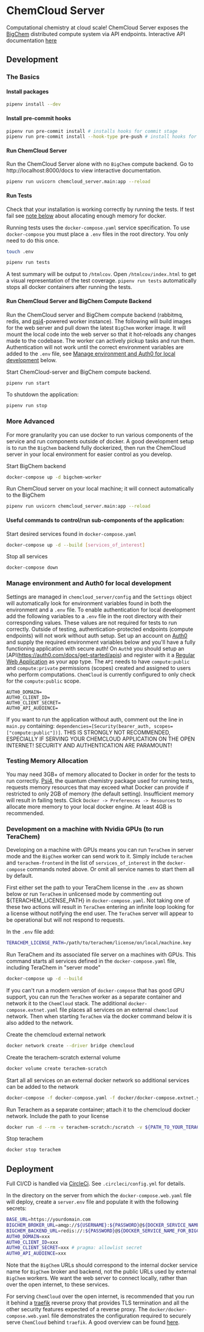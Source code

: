 # ChemCloud Server

Computational chemistry at cloud scale! ChemCloud Server exposes the [BigChem](https://github.com/coltonbh/bigchem) distributed compute system via API endpoints. Interactive API documentation [here](https://chemcloud.mtzlab.com/docs)

## Development

### The Basics

#### Install packages

```sh
pipenv install --dev
```

#### Install pre-commit hooks

```sh
pipenv run pre-commit install # installs hooks for commit stage
pipenv run pre-commit install --hook-type pre-push # install hooks for push stage
```

#### Run ChemCloud Server

Run the ChemCloud Server alone with no `BigChem` compute backend. Go to http://localhost:8000/docs to view interactive documentation.

```sh
pipenv run uvicorn chemcloud_server.main:app --reload
```

#### Run Tests

Check that your installation is working correctly by running the tests. If test fail see [note below](#testing-memory-allocation) about allocating enough memory for docker.

Running tests uses the `docker-compose.yaml` service specification. To use `docker-compose` you must place a `.env` files in the root directory. You only need to do this once.

```sh
touch .env
```

```sh
pipenv run tests
```

A test summary will be output to `/htmlcov`. Open `/htmlcov/index.html` to get a visual representation of the test coverage. `pipenv run tests` automatically stops all docker containers after running the tests.

#### Run ChemCloud Server and BigChem Compute Backend

Run the ChemCloud server and BigChem compute backend (rabbitmq, redis, and [psi4](https://psicode.org/)-powered worker instance). The following will build images for the web server and pull down the latest `BigChem` worker image. It will mount the local code into the web server so that it hot-reloads any changes made to the codebase. The worker can actively pickup tasks and run them. Authentication will not work until the correct environment variables are added to the `.env` file, see [Manage environment and Auth0 for local development](#manage-environment-and-auth0-for-local-development) below.

Start ChemCloud-server and BigChem compute backend.

```sh
pipenv run start
```

To shutdown the application:

```sh
pipenv run stop
```

### More Advanced

For more granularity you can use docker to run various components of the service and run components outside of docker. A good development setup is to run the `BigChem` backend fully dockerized, then run the ChemCloud server in your local environment for easier control as you develop.

Start BigChem backend

```sh
docker-compose up -d bigchem-worker
```

Run ChemCloud server on your local machine; it will connect automatically to the BigChem

```sh
pipenv run uvicorn chemcloud_server.main:app --reload
```

#### Useful commands to control/run sub-components of the application:

Start desired services found in `docker-compose.yaml`

```sh
docker-compose up -d --build [services_of_interest]
```

Stop all services

```sh
docker-compose down
```

### Manage environment and Auth0 for local development

Settings are managed in `chemcloud_server/config` and the `Settings` object will automatically look for environment variables found in both the environment and a `.env` file. To enable authentication for local development add the following variables to a `.env` file in the root directory with their corresponding values. These values are not required for tests to run correctly. Outside of testing, authentication-protected endpoints (compute endpoints) will not work without auth setup. Set up an account on [Auth0](https://auth0.com/) and supply the required environment variables below and you'll have a fully functioning application with secure auth! On `Auth0` you should setup an [API(https://auth0.com/docs/get-started/apis) and register with it a [Regular Web Application](https://auth0.com/docs/get-started/auth0-overview/create-applications/regular-web-apps) as your app type. The `API` needs to have `compute:public` and `compute:private` permissions (scopes) created and assigned to users who perform computations. `ChemCloud` is currently configured to only check for the `compute:public` scope.

```
AUTH0_DOMAIN=
AUTH0_CLIENT_ID=
AUTH0_CLIENT_SECRET=
AUTH0_API_AUDIENCE=
```

If you want to run the application without auth, comment out the line in `main.py` containing: `dependencies=[Security(bearer_auth, scopes=["compute:public"])]`. THIS IS STRONGLY NOT RECOMMENDED, ESPECIALLY IF SERVING YOUR CHEMCLOUD APPLICATION ON THE OPEN INTERNET! SECURITY AND AUTHENTICATION ARE PARAMOUNT!

### Testing Memory Allocation

You may need 3GB+ of memory allocated to Docker in order for the tests to run correctly. [Psi4](https://psicode.org), the quantum chemistry package used for running tests, requests memory resources that may exceed what Docker can provide if restricted to only 2GB of memory (the default setting). Insufficient memory will result in failing tests. Click `Docker -> Preferences -> Resources` to allocate more memory to your local docker engine. At least 4GB is recommended.

### Development on a machine with Nvidia GPUs (to run TeraChem)

Developing on a machine with GPUs means you can run `TeraChem` in server mode and the `BigChem` worker can send work to it. Simply include `terachem` and `terachem-frontend` in the list of `services_of_interest` in the `docker-compose` commands noted above. Or omit all service names to start them all by default.

First either set the path to your TeraChem license in the `.env` as shown below or run `TeraChem` in unlicensed mode by commenting out ${TERACHEM_LICENSE_PATH} in `docker-compose.yaml`. Not taking one of these two actions will result in `TeraChem` entering an infinite loop looking for a license without notifying the end user. The `TeraChem` server will appear to be operational but will not respond to requests.

In the `.env` file add:

```sh
TERACHEM_LICENSE_PATH=/path/to/terachem/license/on/local/machine.key
```

Run TeraChem and its associated file server on a machines with GPUs. This command starts all services defined in the `docker-compose.yaml` file, including TeraChem in "server mode"

```sh
docker-compose up -d --build
```

If you can't run a modern version of `docker-compose` that has good GPU support, you can run the `TeraChem` worker as a separate container and network it to the `ChemCloud` stack. The additional `docker-compose.extnet.yaml` file places all services on an external `chemcloud` network. Then when starting `TeraChem` via the docker command below it is also added to the network.

Create the chemcloud external network

```sh
docker network create --driver bridge chemcloud
```

Create the terachem-scratch external volume

```sh
docker volume create terachem-scratch
```

Start all all services on an external docker network so additional services can be added to the network

```sh
docker-compose -f docker-compose.yaml -f docker/docker-compose.extnet.yaml up -d --build chemcloud mq redis worker terachem-frontend
```

Run Terachem as a separate container; attach it to the chemcloud docker network. Include the path to your license

```sh
docker run -d --rm -v terachem-scratch:/scratch -v ${PATH_TO_YOUR_TERACHEM_LICENSE}/license.key:/terachem/license.key -p 11111:11111 --gpus '"device=0,1"' --network="chemcloud" --name terachem mtzgroup/terachem:1.9-2021.12-dev-arch-sm_52-sm_80 && docker logs terachem -f
```

Stop terachem

```sh
docker stop terachem
```

## Deployment

Full CI/CD is handled via [CircleCi](https://circleci.com). See `.circleci/config.yml` for details.

In the directory on the server from which the `docker-compose.web.yaml` file will deploy, create a `server.env` file and populate it with the following secrets:

```sh
BASE_URL=https://yourdomain.com
BIGCHEM_BROKER_URL=amqp://${USERNAME}:${PASSWORD}@${DOCKER_SERVICE_NAME_FOR_BIGCHEM_BROKER}:5672 # pragma: allowlist secret
BIGCHEM_BACKEND_URL=redis://:${PASSWORD}@${DOCKER_SERVICE_NAME_FOR_BIGCHEM_BACKEND}:6379/0
AUTH0_DOMAIN=xxx
AUTH0_CLIENT_ID=xxx
AUTH0_CLIENT_SECRET=xxx # pragma: allowlist secret
AUTH0_API_AUDIENCE=xxx
```

Note that the `BigChem` URLs should correspond to the internal docker service name for `BigChem` broker and backend, not the public URLs used by external `BigChem` workers. We want the web server to connect locally, rather than over the open internet, to these services.

For serving `ChemCloud` over the open internet, is recommended that you run it behind a [traefik](https://traefik.io/) reverse proxy that provides TLS termination and all the other security features expected of a reverse proxy. The `docker/docker-compose.web.yaml` file demonstrates the configuration required to securely serve `ChemCloud` behind `traefik`. A good overview can be found [here](https://dockerswarm.rocks/traefik/).

